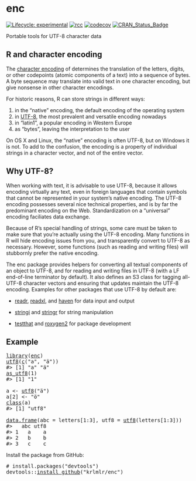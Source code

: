 # enc

<!-- badges: start -->

[![Lifecycle: experimental](https://img.shields.io/badge/lifecycle-experimental-orange.svg)](https://www.tidyverse.org/lifecycle/#experimental) [![rcc](https://github.com/krlmlr/enc/workflows/rcc/badge.svg)](https://github.com/krlmlr/enc/actions) [![codecov](https://codecov.io/gh/krlmlr/enc/branch/master/graph/badge.svg)](https://codecov.io/gh/krlmlr/enc) [![CRAN\_Status\_Badge](https://www.r-pkg.org/badges/version/enc)](https://cran.r-project.org/package=enc)

<!-- badges: end -->

Portable tools for UTF-8 character data

## R and character encoding

The [character encoding](https://en.wikipedia.org/wiki/Character_encoding) of determines the translation of the letters, digits, or other codepoints (atomic components of a text) into a sequence of bytes. A byte sequence may translate into valid text in one character encoding, but give nonsense in other character encodings.

For historic reasons, R can store strings in different ways:

1.  in the “native” encoding, the default encoding of the operating system
2.  in [UTF-8](https://en.wikipedia.org/wiki/UTF-8), the most prevalent and versatile encoding nowadays
3.  in “latin1”, a popular encoding in Western Europe
4.  as “bytes”, leaving the interpretation to the user

On OS X and Linux, the “native” encoding is often UTF-8, but on Windows it is not. To add to the confusion, the encoding is a property of individual strings in a character vector, and not of the entire vector.

## Why UTF-8?

When working with text, it is advisable to use UTF-8, because it allows encoding virtually any text, even in foreign languages that contain symbols that cannot be represented in your system’s native encoding. The UTF-8 encoding possesses several nice technical properties, and is by far the predominant encoding on the Web. Standardization on a “universal” encoding faciliates data exchange.

Because of R’s special handling of strings, some care must be taken to make sure that you’re actually using the UTF-8 encoding. Many functions in R will hide encoding issues from you, and transparently convert to UTF-8 as necessary. However, some functions (such as reading and writing files) will stubbornly prefer the native encoding.

The enc package provides helpers for converting all textual components of an object to UTF-8, and for reading and writing files in UTF-8 (with a LF end-of-line terminator by default). It also defines an S3 class for tagging all-UTF-8 character vectors and ensuring that updates maintain the UTF-8 encoding. Examples for other packages that use UTF-8 by default are:

-   [readr](https://readr.tidyverse.org/), [readxl](https://readxl.tidyverse.org/), and [haven](https://haven.tidyverse.org/) for data input and output

-   [stringi](https://cran.r-project.org/package=stringi) and [stringr](https://stringr.tidyverse.org/) for string manipulation

-   [testthat](https://testthat.r-lib.org/) and [roxygen2](https://cran.r-project.org/package=roxygen2) for package development

## Example

<pre class='chroma'>
<span class='kr'><a href='https://rdrr.io/r/base/library.html'>library</a></span><span class='o'>(</span><span class='nv'><a href='https://github.com/krlmlr/enc'>enc</a></span><span class='o'>)</span>
<span class='nf'><a href='https://rdrr.io/pkg/enc/man/utf8.html'>utf8</a></span><span class='o'>(</span><span class='nf'><a href='https://rdrr.io/r/base/c.html'>c</a></span><span class='o'>(</span><span class='s'>"a"</span>, <span class='s'>"ä"</span><span class='o'>)</span><span class='o'>)</span>
<span class='c'>#&gt; [1] "a" "ä"</span>
<span class='nf'><a href='https://rdrr.io/pkg/enc/man/utf8.html'>as_utf8</a></span><span class='o'>(</span><span class='m'>1</span><span class='o'>)</span>
<span class='c'>#&gt; [1] "1"</span>

<span class='nv'>a</span> <span class='o'>&lt;-</span> <span class='nf'><a href='https://rdrr.io/pkg/enc/man/utf8.html'>utf8</a></span><span class='o'>(</span><span class='s'>"ä"</span><span class='o'>)</span>
<span class='nv'>a</span><span class='o'>[</span><span class='m'>2</span><span class='o'>]</span> <span class='o'>&lt;-</span> <span class='s'>"ö"</span>
<span class='nf'><a href='https://rdrr.io/r/base/class.html'>class</a></span><span class='o'>(</span><span class='nv'>a</span><span class='o'>)</span>
<span class='c'>#&gt; [1] "utf8"</span>

<span class='nf'><a href='https://rdrr.io/r/base/data.frame.html'>data.frame</a></span><span class='o'>(</span>abc <span class='o'>=</span> <span class='nv'>letters</span><span class='o'>[</span><span class='m'>1</span><span class='o'>:</span><span class='m'>3</span><span class='o'>]</span>, utf8 <span class='o'>=</span> <span class='nf'><a href='https://rdrr.io/pkg/enc/man/utf8.html'>utf8</a></span><span class='o'>(</span><span class='nv'>letters</span><span class='o'>[</span><span class='m'>1</span><span class='o'>:</span><span class='m'>3</span><span class='o'>]</span><span class='o'>)</span><span class='o'>)</span>
<span class='c'>#&gt;   abc utf8</span>
<span class='c'>#&gt; 1   a    a</span>
<span class='c'>#&gt; 2   b    b</span>
<span class='c'>#&gt; 3   c    c</span></pre>

Install the package from GitHub:

<pre class='chroma'>
<span class='c'># install.packages("devtools")</span>
<span class='nf'>devtools</span><span class='nf'>::</span><span class='nf'><a href='https://devtools.r-lib.org/reference/remote-reexports.html'>install_github</a></span><span class='o'>(</span><span class='s'>"krlmlr/enc"</span><span class='o'>)</span></pre>
